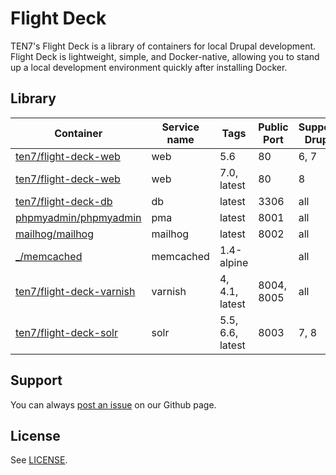 # Flight Deck

TEN7's Flight Deck is a library of containers for local Drupal development. Flight Deck is lightweight, simple, and Docker-native, allowing you to stand up a local development environment quickly after installing Docker.

## Library

| Container | Service name | Tags | Public Port | Supports Drupal |
| --------- | ------------ | ---- | ----------- | --------------- |
| [ten7/flight-deck-web](https://hub.docker.com/r/ten7/flight-deck-web/) | web | 5.6 | 80 | 6, 7 |
| [ten7/flight-deck-web](https://hub.docker.com/r/ten7/flight-deck-web/) | web | 7.0, latest | 80 | 8 |
| [ten7/flight-deck-db](https://hub.docker.com/r/ten7/flight-deck-db/) | db | latest | 3306 | all |
| [phpmyadmin/phpmyadmin](https://hub.docker.com/r/phpmyadmin/phpmyadmin/) | pma | latest | 8001 | all |
| [mailhog/mailhog](https://hub.docker.com/r/mailhog/mailhog/) | mailhog | latest | 8002 | all |
| [_/memcached](https://hub.docker.com/_/memcached/) | memcached | 1.4-alpine |   | all |
| [ten7/flight-deck-varnish](https://hub.docker.com/r/ten7/flight-deck-varnish/) | varnish | 4, 4.1, latest | 8004, 8005 | all |
| [ten7/flight-deck-solr](https://hub.docker.com/r/ten7/flight-deck-solr/) | solr | 5.5, 6.6, latest | 8003 | 7, 8 |

## Support

You can always [post an issue](https://github.com/ten7/flight-deck/issues/new) on our Github page.

## License

See [LICENSE](https://raw.githubusercontent.com/ten7/flight-deck/master/LICENSE).
